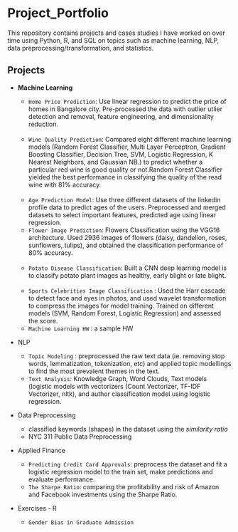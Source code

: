 # Project_Portfolio

This repository contains projects and cases studies I have worked on over time using Python, R, and SQL 
on topics such as machine learning, NLP, data preprocessing/transformation, and statistics.

## Projects 
* __Machine Learning__ <br>
    * `Home Price Prediction`: Use linear regression to predict the price of homes in Bangalore city. Pre-processed the data with outlier utlier detection and removal, feature engineering, and dimensionality reduction. <br><br>
    * `Wine Quality Prediction`: Compared eight different machine learning models (Random Forest Classifier, Multi Layer Perceptron, Gradient Boosting Classifier, Decision Tree, SVM, Logistic Regression, K Nearest Neighbors, and Gaussian NB.) to predict whether a particular red wine is good quality or not.Random Forest Classifier yielded the best performance in classifying the quality of the read wine with 81% accuracy.  <br><br>
    * `Age Prediction Model`: Use three different datasets of the linkedin profile data to predict ages of the users. Preprocessed and merged datasets to select important features, predicted age using linear regression.
   * `Flower Image Prediction`: Flowers Classification using the VGG16 architecture. Used 2936 images of flowers (daisy, dandelion, roses, sunflowers, tulips), and obtained the classification performance of 80% accuracy. <br><br>
    * `Potato Disease Classification`: Built a CNN deep learning model is to classify potato plant images as healthy, early blight or late blight. <br><br>
    *  `Sports Celebrities Image Classification` : Used the Harr cascade to detect face and eyes in photos, and used wavelet transformation to compress the images for model training. Trained on different models (SVM, Random Forest, Logistic Regression) and assessed the score. <br>
    *  `Machine Learning HW` : a sample HW 
    
* NLP <br>
   * `Topic Modeling` : preprocessed the raw text data (ie. removing stop words, lemmatization, tokenization, etc) and applied topic modellings to find the most prevalent themes in the text. <br>
   * `Text Analysis`: Knowledge Graph, Word Clouds, Text models (logistic models with vectorizers (Count Vectorizer, TF-IDF Vectorizer, nltk), and author classification model using logistic regression.

* Data Preprocessing <br>
    * classified keywords (shapes) in the dataset using the _similarity ratio_ <br>
    * NYC 311 Public Data Preprocessing 
    
* Applied Finance <br>
   * `Predicting Credit Card Approvals`: preprocess the dataset and fit a logistic regression model to the train set, make predictions and evaluate performance. <br>
   * `The Sharpe Ratio`: comparing the profitability and risk of Amazon and Facebook investments using the Sharpe Ratio. <br>
* Exercises - R <br>
   * `Gender Bias in Graduate Admission` <br>
